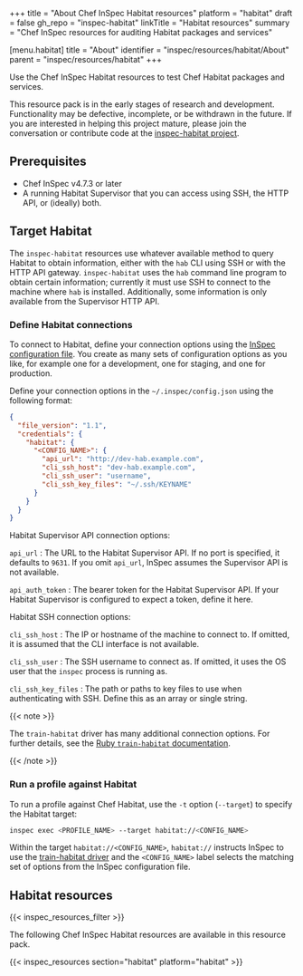 +++
title = "About Chef InSpec Habitat resources"
platform = "habitat"
draft = false
gh_repo = "inspec-habitat"
linkTitle = "Habitat resources"
summary = "Chef InSpec resources for auditing Habitat packages and services"

[menu.habitat]
    title = "About"
    identifier = "inspec/resources/habitat/About"
    parent = "inspec/resources/habitat"
+++

Use the Chef InSpec Habitat resources to test Chef Habitat packages and services.

This resource pack is in the early stages of research and development. Functionality may be defective, incomplete, or be withdrawn in the future. If you are interested in helping this project mature, please join the conversation or contribute code at the [inspec-habitat project](https://github.com/inspec/inspec-habitat).

## Prerequisites

- Chef InSpec v4.7.3 or later
- A running Habitat Supervisor that you can access using SSH, the HTTP API, or (ideally) both.

## Target Habitat

The `inspec-habitat` resources use whatever available method to query Habitat to obtain information, either with the `hab` CLI using SSH or with the HTTP API gateway. `inspec-habitat` uses the `hab` command line program to obtain certain information; currently it must use SSH to connect to the machine where `hab` is installed. Additionally, some information is only available from the Supervisor HTTP API.

### Define Habitat connections

To connect to Habitat, define your connection options using the [InSpec configuration file](https://docs.chef.io/inspec/config/).
You create as many sets of configuration options as you like, for example one for a development, one for staging, and one for production.

Define your connection options in the `~/.inspec/config.json` using the following format:

```json
{
  "file_version": "1.1",
  "credentials": {
    "habitat": {
      "<CONFIG_NAME>": {
        "api_url": "http://dev-hab.example.com",
        "cli_ssh_host": "dev-hab.example.com",
        "cli_ssh_user": "username",
        "cli_ssh_key_files": "~/.ssh/KEYNAME"
      }
    }
  }
}
```

Habitat Supervisor API connection options:

`api_url`
: The URL to the Habitat Supervisor API. If no port is specified, it defaults to `9631`. If you omit `api_url`, InSpec assumes the Supervisor API is not available.

`api_auth_token`
: The bearer token for the Habitat Supervisor API. If your Habitat Supervisor is configured to expect a token, define it here.

Habitat SSH connection options:

`cli_ssh_host`
: The IP or hostname of the machine to connect to. If omitted, it is assumed that the CLI interface is not available.

`cli_ssh_user`
: The SSH username to connect as. If omitted, it uses the OS user that the `inspec` process is running as.

`cli_ssh_key_files`
: The path or paths to key files to use when authenticating with SSH. Define this as an array or single string.

{{< note >}}

The `train-habitat` driver has many additional connection options. For further details, see the [Ruby `train-habitat` documentation](https://github.com/inspec/train-habitat#using-train-habitat-from-ruby).

{{< /note >}}

### Run a profile against Habitat

To run a profile against Chef Habitat, use the `-t` option (`--target`) to specify the Habitat target:

```sh
inspec exec <PROFILE_NAME> --target habitat://<CONFIG_NAME>
```

Within the target `habitat://<CONFIG_NAME>`, `habitat://` instructs InSpec to use the [train-habitat driver](https://github.com/inspec/train) and the `<CONFIG_NAME>` label selects the matching set of options from the InSpec configuration file.

## Habitat resources

{{< inspec_resources_filter >}}

The following Chef InSpec Habitat resources are available in this resource pack.

{{< inspec_resources section="habitat" platform="habitat" >}}
